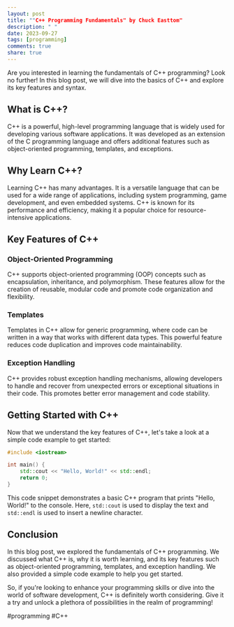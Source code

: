 ```yaml
---
layout: post
title: ""C++ Programming Fundamentals" by Chuck Easttom"
description: " "
date: 2023-09-27
tags: [programming]
comments: true
share: true
---
```


Are you interested in learning the fundamentals of C++ programming? Look no further! In this blog post, we will dive into the basics of C++ and explore its key features and syntax.

## What is C++?

C++ is a powerful, high-level programming language that is widely used for developing various software applications. It was developed as an extension of the C programming language and offers additional features such as object-oriented programming, templates, and exceptions.

## Why Learn C++?

Learning C++ has many advantages. It is a versatile language that can be used for a wide range of applications, including system programming, game development, and even embedded systems. C++ is known for its performance and efficiency, making it a popular choice for resource-intensive applications.

## Key Features of C++

### Object-Oriented Programming

C++ supports object-oriented programming (OOP) concepts such as encapsulation, inheritance, and polymorphism. These features allow for the creation of reusable, modular code and promote code organization and flexibility.

### Templates

Templates in C++ allow for generic programming, where code can be written in a way that works with different data types. This powerful feature reduces code duplication and improves code maintainability.

### Exception Handling

C++ provides robust exception handling mechanisms, allowing developers to handle and recover from unexpected errors or exceptional situations in their code. This promotes better error management and code stability.

## Getting Started with C++

Now that we understand the key features of C++, let's take a look at a simple code example to get started:

```cpp
#include <iostream>

int main() {
    std::cout << "Hello, World!" << std::endl;
    return 0;
}
```

This code snippet demonstrates a basic C++ program that prints "Hello, World!" to the console. Here, `std::cout` is used to display the text and `std::endl` is used to insert a newline character.

## Conclusion

In this blog post, we explored the fundamentals of C++ programming. We discussed what C++ is, why it is worth learning, and its key features such as object-oriented programming, templates, and exception handling. We also provided a simple code example to help you get started.

So, if you're looking to enhance your programming skills or dive into the world of software development, C++ is definitely worth considering. Give it a try and unlock a plethora of possibilities in the realm of programming!

#programming #C++